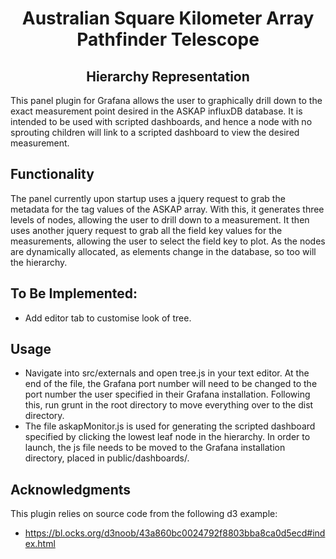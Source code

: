 <p >
	<h1 align="center">Australian Square Kilometer Array Pathfinder Telescope</h1>
</p>
<p >
	<h2 align="center">Hierarchy Representation</h2>
</p>
This panel plugin for Grafana allows the user to graphically drill down to the exact measurement point desired in the ASKAP influxDB database. It is intended to be used with scripted dashboards, and hence a node with no sprouting children will link to a scripted dashboard to view the desired measurement.

## Functionality

The panel currently upon startup uses a jquery request to grab the metadata for the tag values of the ASKAP array. With this, it generates three levels of nodes, allowing the user to drill down to a measurement. It then uses another jquery request to grab all the field key values for the measurements, allowing the user to select the field key to plot. As the nodes are dynamically allocated, as elements change in the database, so too will the hierarchy.

## To Be Implemented:

* Add editor tab to customise look of tree.

## Usage

* Navigate into src/externals and open tree.js in your text editor. At the end of the file, the Grafana port number will need to be changed to the port number the user specified in their Grafana installation. Following this, run grunt in the root directory to move everything over to the dist directory.
* The file askapMonitor.js is used for generating the scripted dashboard specified by clicking the lowest leaf node in the hierarchy. In order to launch, the js file needs to be moved to the Grafana installation directory, placed in public/dashboards/.

## Acknowledgments

This plugin relies on source code from the following d3 example:

* https://bl.ocks.org/d3noob/43a860bc0024792f8803bba8ca0d5ecd#index.html
